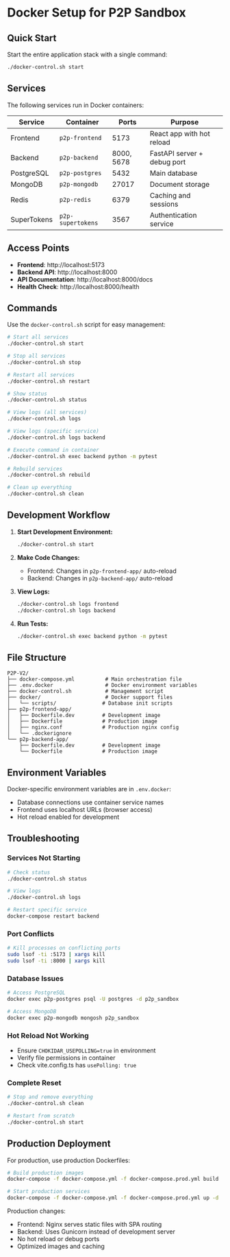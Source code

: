 # Docker Setup for P2P Sandbox

## Quick Start

Start the entire application stack with a single command:

```bash
./docker-control.sh start
```

## Services

The following services run in Docker containers:

| Service | Container | Ports | Purpose |
|---------|-----------|-------|---------|
| Frontend | `p2p-frontend` | 5173 | React app with hot reload |
| Backend | `p2p-backend` | 8000, 5678 | FastAPI server + debug port |
| PostgreSQL | `p2p-postgres` | 5432 | Main database |
| MongoDB | `p2p-mongodb` | 27017 | Document storage |
| Redis | `p2p-redis` | 6379 | Caching and sessions |
| SuperTokens | `p2p-supertokens` | 3567 | Authentication service |

## Access Points

- **Frontend**: http://localhost:5173
- **Backend API**: http://localhost:8000  
- **API Documentation**: http://localhost:8000/docs
- **Health Check**: http://localhost:8000/health

## Commands

Use the `docker-control.sh` script for easy management:

```bash
# Start all services
./docker-control.sh start

# Stop all services  
./docker-control.sh stop

# Restart all services
./docker-control.sh restart

# Show status
./docker-control.sh status

# View logs (all services)
./docker-control.sh logs

# View logs (specific service)
./docker-control.sh logs backend

# Execute command in container
./docker-control.sh exec backend python -m pytest

# Rebuild services
./docker-control.sh rebuild

# Clean up everything
./docker-control.sh clean
```

## Development Workflow

1. **Start Development Environment:**
   ```bash
   ./docker-control.sh start
   ```

2. **Make Code Changes:**
   - Frontend: Changes in `p2p-frontend-app/` auto-reload
   - Backend: Changes in `p2p-backend-app/` auto-reload

3. **View Logs:**
   ```bash
   ./docker-control.sh logs frontend
   ./docker-control.sh logs backend
   ```

4. **Run Tests:**
   ```bash
   ./docker-control.sh exec backend python -m pytest
   ```

## File Structure

```
P2P-V2/
├── docker-compose.yml          # Main orchestration file
├── .env.docker                 # Docker environment variables
├── docker-control.sh           # Management script
├── docker/                     # Docker support files
│   └── scripts/               # Database init scripts
├── p2p-frontend-app/
│   ├── Dockerfile.dev         # Development image
│   ├── Dockerfile             # Production image
│   ├── nginx.conf             # Production nginx config
│   └── .dockerignore
└── p2p-backend-app/
    ├── Dockerfile.dev         # Development image
    └── Dockerfile             # Production image
```

## Environment Variables

Docker-specific environment variables are in `.env.docker`:

- Database connections use container service names
- Frontend uses localhost URLs (browser access)
- Hot reload enabled for development

## Troubleshooting

### Services Not Starting
```bash
# Check status
./docker-control.sh status

# View logs
./docker-control.sh logs

# Restart specific service
docker-compose restart backend
```

### Port Conflicts
```bash
# Kill processes on conflicting ports
sudo lsof -ti :5173 | xargs kill
sudo lsof -ti :8000 | xargs kill
```

### Database Issues
```bash
# Access PostgreSQL
docker exec p2p-postgres psql -U postgres -d p2p_sandbox

# Access MongoDB
docker exec p2p-mongodb mongosh p2p_sandbox
```

### Hot Reload Not Working
- Ensure `CHOKIDAR_USEPOLLING=true` in environment
- Verify file permissions in container
- Check vite.config.ts has `usePolling: true`

### Complete Reset
```bash
# Stop and remove everything
./docker-control.sh clean

# Restart from scratch
./docker-control.sh start
```

## Production Deployment

For production, use production Dockerfiles:

```bash
# Build production images
docker-compose -f docker-compose.yml -f docker-compose.prod.yml build

# Start production services
docker-compose -f docker-compose.yml -f docker-compose.prod.yml up -d
```

Production changes:
- Frontend: Nginx serves static files with SPA routing
- Backend: Uses Gunicorn instead of development server
- No hot reload or debug ports
- Optimized images and caching
